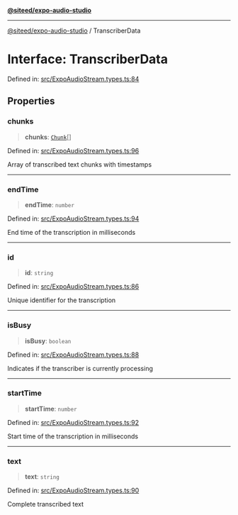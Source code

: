 [**@siteed/expo-audio-studio**](../README.md)

***

[@siteed/expo-audio-studio](../README.md) / TranscriberData

# Interface: TranscriberData

Defined in: [src/ExpoAudioStream.types.ts:84](https://github.com/deeeed/expo-audio-stream/blob/cbd4a23f12073e71995f65e1ad122e720eefa920/packages/expo-audio-studio/src/ExpoAudioStream.types.ts#L84)

## Properties

### chunks

> **chunks**: [`Chunk`](Chunk.md)[]

Defined in: [src/ExpoAudioStream.types.ts:96](https://github.com/deeeed/expo-audio-stream/blob/cbd4a23f12073e71995f65e1ad122e720eefa920/packages/expo-audio-studio/src/ExpoAudioStream.types.ts#L96)

Array of transcribed text chunks with timestamps

***

### endTime

> **endTime**: `number`

Defined in: [src/ExpoAudioStream.types.ts:94](https://github.com/deeeed/expo-audio-stream/blob/cbd4a23f12073e71995f65e1ad122e720eefa920/packages/expo-audio-studio/src/ExpoAudioStream.types.ts#L94)

End time of the transcription in milliseconds

***

### id

> **id**: `string`

Defined in: [src/ExpoAudioStream.types.ts:86](https://github.com/deeeed/expo-audio-stream/blob/cbd4a23f12073e71995f65e1ad122e720eefa920/packages/expo-audio-studio/src/ExpoAudioStream.types.ts#L86)

Unique identifier for the transcription

***

### isBusy

> **isBusy**: `boolean`

Defined in: [src/ExpoAudioStream.types.ts:88](https://github.com/deeeed/expo-audio-stream/blob/cbd4a23f12073e71995f65e1ad122e720eefa920/packages/expo-audio-studio/src/ExpoAudioStream.types.ts#L88)

Indicates if the transcriber is currently processing

***

### startTime

> **startTime**: `number`

Defined in: [src/ExpoAudioStream.types.ts:92](https://github.com/deeeed/expo-audio-stream/blob/cbd4a23f12073e71995f65e1ad122e720eefa920/packages/expo-audio-studio/src/ExpoAudioStream.types.ts#L92)

Start time of the transcription in milliseconds

***

### text

> **text**: `string`

Defined in: [src/ExpoAudioStream.types.ts:90](https://github.com/deeeed/expo-audio-stream/blob/cbd4a23f12073e71995f65e1ad122e720eefa920/packages/expo-audio-studio/src/ExpoAudioStream.types.ts#L90)

Complete transcribed text
